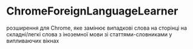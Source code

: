 # ChromeForeignLanguageLearner
розширення для Chrome, яке замінює випадкові слова на сторінці на складні/легкі слова з іноземної мови зі статтями-словниками у випливаючих вікнах
